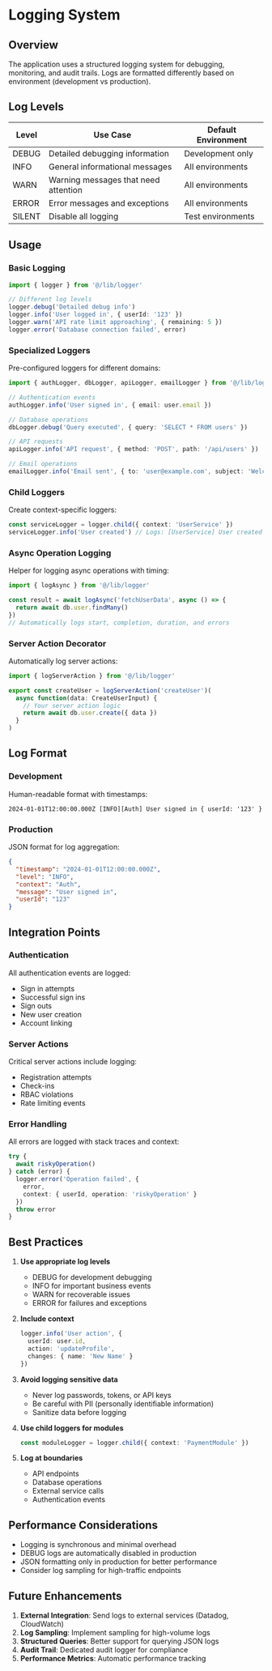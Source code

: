 # Logging System

## Overview

The application uses a structured logging system for debugging, monitoring, and audit trails. Logs are formatted differently based on environment (development vs production).

## Log Levels

| Level | Use Case | Default Environment |
|-------|----------|-------------------|
| DEBUG | Detailed debugging information | Development only |
| INFO | General informational messages | All environments |
| WARN | Warning messages that need attention | All environments |
| ERROR | Error messages and exceptions | All environments |
| SILENT | Disable all logging | Test environments |

## Usage

### Basic Logging

```typescript
import { logger } from '@/lib/logger'

// Different log levels
logger.debug('Detailed debug info')
logger.info('User logged in', { userId: '123' })
logger.warn('API rate limit approaching', { remaining: 5 })
logger.error('Database connection failed', error)
```

### Specialized Loggers

Pre-configured loggers for different domains:

```typescript
import { authLogger, dbLogger, apiLogger, emailLogger } from '@/lib/logger'

// Authentication events
authLogger.info('User signed in', { email: user.email })

// Database operations
dbLogger.debug('Query executed', { query: 'SELECT * FROM users' })

// API requests
apiLogger.info('API request', { method: 'POST', path: '/api/users' })

// Email operations
emailLogger.info('Email sent', { to: 'user@example.com', subject: 'Welcome' })
```

### Child Loggers

Create context-specific loggers:

```typescript
const serviceLogger = logger.child({ context: 'UserService' })
serviceLogger.info('User created') // Logs: [UserService] User created
```

### Async Operation Logging

Helper for logging async operations with timing:

```typescript
import { logAsync } from '@/lib/logger'

const result = await logAsync('fetchUserData', async () => {
  return await db.user.findMany()
})
// Automatically logs start, completion, duration, and errors
```

### Server Action Decorator

Automatically log server actions:

```typescript
import { logServerAction } from '@/lib/logger'

export const createUser = logServerAction('createUser')(
  async function(data: CreateUserInput) {
    // Your server action logic
    return await db.user.create({ data })
  }
)
```

## Log Format

### Development

Human-readable format with timestamps:
```
2024-01-01T12:00:00.000Z [INFO][Auth] User signed in { userId: '123' }
```

### Production

JSON format for log aggregation:
```json
{
  "timestamp": "2024-01-01T12:00:00.000Z",
  "level": "INFO",
  "context": "Auth",
  "message": "User signed in",
  "userId": "123"
}
```

## Integration Points

### Authentication

All authentication events are logged:
- Sign in attempts
- Successful sign ins
- Sign outs
- New user creation
- Account linking

### Server Actions

Critical server actions include logging:
- Registration attempts
- Check-ins
- RBAC violations
- Rate limiting events

### Error Handling

All errors are logged with stack traces and context:
```typescript
try {
  await riskyOperation()
} catch (error) {
  logger.error('Operation failed', {
    error,
    context: { userId, operation: 'riskyOperation' }
  })
  throw error
}
```

## Best Practices

1. **Use appropriate log levels**
   - DEBUG for development debugging
   - INFO for important business events
   - WARN for recoverable issues
   - ERROR for failures and exceptions

2. **Include context**
   ```typescript
   logger.info('User action', {
     userId: user.id,
     action: 'updateProfile',
     changes: { name: 'New Name' }
   })
   ```

3. **Avoid logging sensitive data**
   - Never log passwords, tokens, or API keys
   - Be careful with PII (personally identifiable information)
   - Sanitize data before logging

4. **Use child loggers for modules**
   ```typescript
   const moduleLogger = logger.child({ context: 'PaymentModule' })
   ```

5. **Log at boundaries**
   - API endpoints
   - Database operations
   - External service calls
   - Authentication events

## Performance Considerations

- Logging is synchronous and minimal overhead
- DEBUG logs are automatically disabled in production
- JSON formatting only in production for better performance
- Consider log sampling for high-traffic endpoints

## Future Enhancements

1. **External Integration**: Send logs to external services (Datadog, CloudWatch)
2. **Log Sampling**: Implement sampling for high-volume logs
3. **Structured Queries**: Better support for querying JSON logs
4. **Audit Trail**: Dedicated audit logger for compliance
5. **Performance Metrics**: Automatic performance tracking
